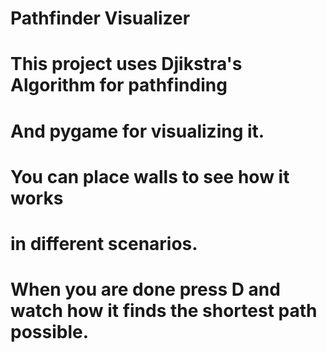 # Pathfinder Visualizer
# This project uses Djikstra's Algorithm for pathfinding
# And pygame for visualizing it.
#
# You can place walls to see how it works
# in different scenarios.
#
# When you are done press D and watch how it finds the shortest path possible.
